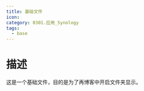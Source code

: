```yaml
---
title: 基础文件
icon: 
category: 0301.应用_Synology
tags:
  - base
---
```

# 描述
这是一个基础文件，目的是为了再博客中开启文件夹显示。